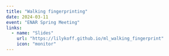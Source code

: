 ```yaml
---
title: "Walking fingerprinting"
date: 2024-03-11
event: "ENAR Spring Meeting"
links:
  - name: "Slides"
    url: "https://lilykoff.github.io/ml_walking_fingerprint"
    icon: "monitor"
---
```

